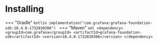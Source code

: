# Installing

=== "Gradle"
    ```kotlin
    implementation("com.grafana:grafana-foundation-sdk:10.4.0-1732830306")
    ```
=== "Maven"
    ```xml
    <dependency>
        <groupId>com.grafana</groupId>
        <artifactId>grafana-foundation-sdk</artifactId>
        <version>10.4.0-1732830306</version>
    </dependency>
    ```
